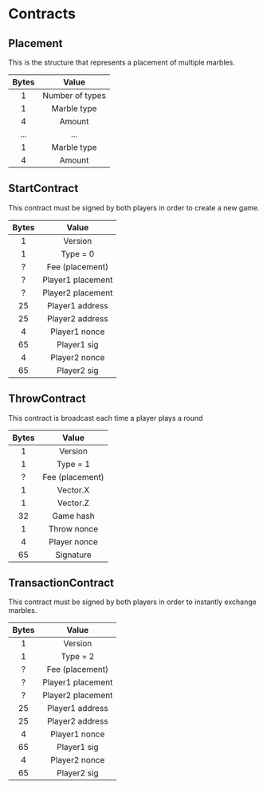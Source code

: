 # Contracts

## Placement

This is the structure that represents a placement of multiple marbles.

| Bytes |      Value      |
| :---: | :-------------: |
|   1   | Number of types |
|   1   |   Marble type   |
|   4   |      Amount     |
|  ...  |       ...       |
|   1   |   Marble type   |
|   4   |      Amount     |

## StartContract

This contract must be signed by both players in order to create a new game.  

| Bytes |       Value       |
| :---: | :---------------: |
|   1   |      Version      |
|   1   |      Type = 0     |
|   ?   |  Fee (placement)  |
|   ?   | Player1 placement |
|   ?   | Player2 placement |
|   25  |  Player1 address  |
|   25  |  Player2 address  |
|   4   |   Player1 nonce   |
|   65  |    Player1 sig    |
|   4   |   Player2 nonce   |
|   65  |    Player2 sig    |

## ThrowContract

This contract is broadcast each time a player plays a round

| Bytes |      Value      |
| :---: | :-------------: |
|   1   |     Version     |
|   1   |     Type = 1    |
|   ?   | Fee (placement) |
|   1   |     Vector.X    |
|   1   |     Vector.Z    |
|   32  |    Game hash    |
|   1   |   Throw nonce   |
|   4   |   Player nonce  |
|   65  |    Signature    |

## TransactionContract

This contract must be signed by both players in order to instantly exchange marbles.  

| Bytes |       Value       |
| :---: | :---------------: |
|   1   |      Version      |
|   1   |      Type = 2     |
|   ?   |  Fee (placement)  |
|   ?   | Player1 placement |
|   ?   | Player2 placement |
|   25  |  Player1 address  |
|   25  |  Player2 address  |
|   4   |   Player1 nonce   |
|   65  |    Player1 sig    |
|   4   |   Player2 nonce   |
|   65  |    Player2 sig    |

